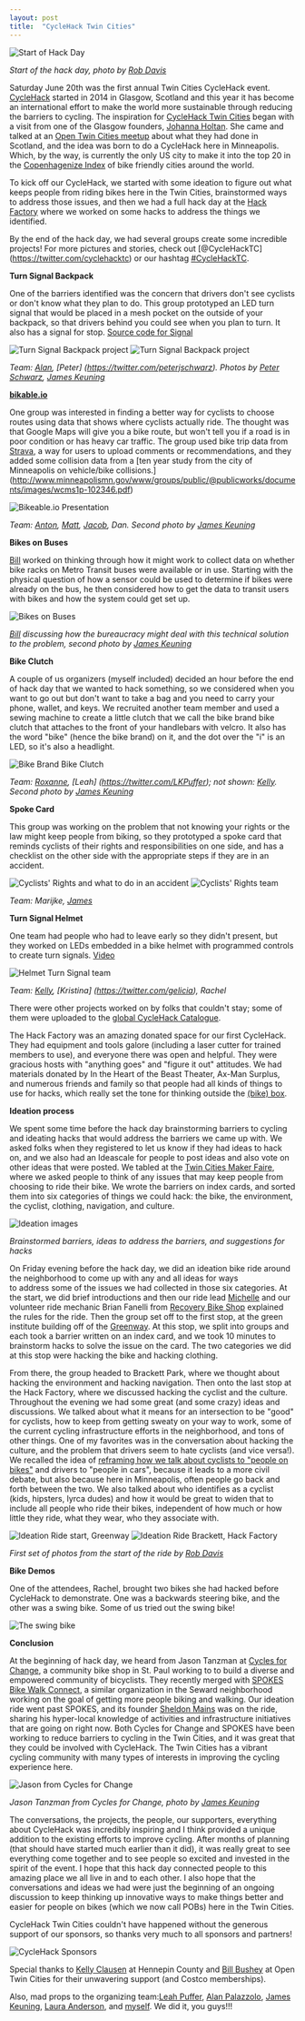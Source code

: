 ```yaml
---
layout: post
title:  "CycleHack Twin Cities"
---
```


![Start of Hack Day](/images/cyclehacktc_2015/HF_RD.jpg)

*Start of the hack day, photo by [Rob Davis](https://twitter.com/robfargo)*

Saturday June 20th was the first annual Twin Cities CycleHack event. [CycleHack](http://www.cyclehack.com) started in 2014 in Glasgow, Scotland 
and this year it has become an international effort to make the world more sustainable through reducing the barriers to cycling. 
The inspiration for [CycleHack Twin Cities](http://www.cyclehacktc.com) began with a visit from one of the Glasgow founders, [Johanna Holtan](http://www.cyclehack.com/the-team/). 
She came and talked at an [Open Twin Cities meetup](http://bikeablejo.com/2014/08/27/twin-cities-cycling/) about what they had done in 
Scotland, and the idea was born to do a CycleHack here in Minneapolis. Which, by the way, is currently the only US city to make it into the top 
20 in the [Copenhagenize Index](http://copenhagenize.eu/index/18_minneapolis.html) of bike friendly cities around the world.

To kick off our CycleHack, we started with some ideation to figure out what keeps people from riding bikes here in the 
Twin Cities, brainstormed ways to address those issues, and then we had a full hack day at the [Hack Factory](http://www.tcmaker.org/blog/) 
where we worked on some hacks to address the things we identified.

By the end of the hack day, we had several groups create some incredible projects! For more pictures and stories, check out [@CycleHackTC]
(https://twitter.com/cyclehacktc) or our hashtag [#CycleHackTC](https://twitter.com/hashtag/cyclehacktc?src=hash).

**Turn Signal Backpack**

One of the barriers identified was the concern that drivers don't see cyclists or don't know what they plan to do. This group prototyped an LED 
turn signal that would be placed in a mesh pocket on the outside of your backpack, so that drivers behind you could see when you plan 
to turn. It also has a signal for stop. [Source code for Signal](https://github.com/zzolo/signal)

![Turn Signal Backpack project](/images/cyclehacktc_2015/turn_signal_backpack.jpg) 
![Turn Signal Backpack project](/images/cyclehacktc_2015/turn_signal_backpack_2.jpg) 

*Team: [Alan](https://twitter.com/zzolo), [Peter]
(https://twitter.com/peterjschwarz). Photos by [Peter Schwarz](https://twitter.com/peterjschwarz), [James Keuning](https://twitter.com/jmkeuning)*

**[bikable.io](http://www.bikeable.io)**

One group was interested in finding a better way for cyclists to choose routes using data that shows where cyclists actually ride. The 
thought was that Google Maps will give you a bike route, but won't tell you if a road is in poor condition or has heavy car traffic.
The group used bike trip data from [Strava](https://www.strava.com/local), a way for users to upload comments or recommendations, 
and they added some collision data from a [ten year study from the city of Minneapolis on vehicle/bike collisions.]
(http://www.minneapolismn.gov/www/groups/public/@publicworks/documents/images/wcms1p-102346.pdf)

![Bikeable.io Presentation](/images/cyclehacktc_2015/bikeable.jpg) 

*Team: [Anton](https://twitter.com/anton612), 
[Matt](https://twitter.com/experimatt), [Jacob](https://twitter.com/jdaltsalt), Dan.
Second photo by [James Keuning](https://twitter.com/jmkeuning)*

**Bikes on Buses**

[Bill](https://twitter.com/wbushey) worked on thinking through how it might work to collect data on whether bike racks on Metro Transit buses were available or in use. 
Starting with the physical question of how a sensor could be used to determine if bikes were already on the bus, he then considered 
how to get the data to transit users with bikes and how the system could get set up.

![Bikes on Buses](/images/cyclehacktc_2015/bill_bus.jpg) 

*[Bill](https://twitter.com/wbushey) discussing how the bureaucracy might deal with this technical solution 
to the problem, second photo by [James Keuning](https://twitter.com/jmkeuning)*

**Bike Clutch**

A couple of us organizers (myself included) decided an hour before the end of hack day that we wanted to hack something, so we considered when you 
want to go out but don't want to take a bag and you need to carry your phone, wallet, and keys. We recruited another team member and used 
a sewing machine to create a little clutch that we call the bike brand bike clutch that attaches to the front of your handlebars 
with velcro. It also has the word "bike" (hence the bike brand) on it, and the dot over the "i" is an LED, so it's also a headlight.

![Bike Brand Bike Clutch](/images/cyclehacktc_2015/bike_clutch.jpg) 

*Team: [Roxanne](https://twitter.com/roxljohnson), [Leah]
(https://twitter.com/LKPuffer); not shown: [Kelly](https://twitter.com/cre8ivecubed).
Second photo by [James Keuning](https://twitter.com/jmkeuning)*

**Spoke Card**

This group was working on the problem that not knowing your rights or the law might keep people from biking, so they prototyped a spoke card 
that reminds cyclists of their rights and responsibilities on one side, and has a checklist on the other side with 
the appropriate steps if they are in an accident.

![Cyclists' Rights and what to do in an accident](/images/cyclehacktc_2015/spoke_card_full.jpg)
![Cyclists' Rights team](/images/cyclehacktc_2015/spoke_card_team_jk.jpg) 

*Team: Marijke, [James](https://twitter.com/jmkeuning)*

**Turn Signal Helmet**

One team had people who had to leave early so they didn't present, but they worked on LEDs embedded in a bike helmet with programmed controls 
to create turn signals. [Video](http://www.mobypicture.com/user/gelicia/view/18234077)

![Helmet Turn Signal team](/images/cyclehacktc_2015/turn_signal_team.jpg) 

*Team: [Kelly](https://twitter.com/cre8ivecubed), [Kristina]
(https://twitter.com/gelicia), Rachel*

There were other projects worked on by folks that couldn't stay; some of them were uploaded to the 
[global CycleHack Catalogue](http://www.cyclehack.com/location/minneapolis/).

The Hack Factory was an amazing donated space for our first CycleHack. They had equipment and tools galore (including a laser cutter 
for trained members to use), and everyone there was open and helpful. They were gracious hosts with "anything goes" and "figure it out" attitudes. 
We had materials donated by In the Heart of the Beast Theater, Ax-Man Surplus, and numerous friends and family so that people had all kinds of 
things to use for hacks, which really set the tone for thinking outside the [(bike) box](http://www.ci.minneapolis.mn.us/bicycles/bike-box).

**Ideation process**

We spent some time before the hack day brainstorming barriers to cycling and ideating hacks that would address the barriers we came up with. 
We asked folks when they registered to let us know if they had ideas to hack on, and we also had an Ideascale for people to post ideas and 
also vote on other ideas that were posted. We tabled at the [Twin Cities Maker Faire](http://makerfairemsp.com/), where we asked people to 
think of any issues that may keep people from choosing to ride their bike. We wrote the barriers on index cards, and sorted them into six 
categories of things we could hack: the bike, the environment, the cyclist, clothing, navigation, and culture.

![Ideation images](/images/cyclehacktc_2015/ideation_full.JPG) 

*Brainstormed barriers, ideas to address the barriers, and suggestions for hacks*

On Friday evening before the hack day, we did an ideation bike ride around the neighborhood to come up with any and all ideas for ways  
to address some of the issues we had collected in those six categories. At the start, we did brief introductions and then our ride lead 
[Michelle](https://twitter.com/michellecohrene) and our volunteer ride mechanic Brian Fanelli from [Recovery Bike Shop](http://morethanabicycle.com/recoverybikeshop.html) 
explained the rules for the ride. 
Then the group set off to the first stop, at the green 
institute building off of the [Greenway](http://midtowngreenway.org/about-the-greenway/). At this stop, we split into groups and each 
took a barrier written on an index card, and we took 10 
minutes to brainstorm hacks to solve the issue on the card. The two categories we did at this stop were hacking the bike and hacking clothing.</br>

From there, the group headed to Brackett Park, where we thought about hacking the environment and hacking navigation. Then onto the last 
stop at the Hack Factory, where we discussed hacking the cyclist and the culture. Throughout the evening we had some great (and some crazy) 
ideas and discussions. We talked about what it means for an intersection to be "good" for cyclists, how to keep from getting sweaty on 
your way to work, some of the current cycling infrastructure efforts in the neighborhood, and tons of other things.
One of my favorites was in the conversation about hacking the culture, and the problem that drivers seem to hate cyclists (and vice versa!). 
We recalled the idea of [reframing how we talk about 
cyclists to "people on bikes"](http://www.citylab.com/commute/2015/02/dont-say-cyclists-say-people-on-bikes/385387/)
 and drivers to "people in cars", because it leads to a more civil debate, but also because here in Minneapolis, often people go back and forth 
between the two. We also talked about who identifies as a cyclist (kids, hipsters, lyrca dudes) and how it would be great to widen that to 
include all people who ride their bikes, independent of how much or how little they ride, what they wear, who they associate with.

![Ideation Ride start, Greenway](/images/cyclehacktc_2015/ideation_1.jpg) 
![Ideation Ride Brackett, Hack Factory](/images/cyclehacktc_2015/ideation_2.jpg)

*First set of photos from the start of the ride by [Rob Davis](https://twitter.com/robfargo)*

**Bike Demos**

One of the attendees, Rachel, brought two bikes she had hacked before CycleHack to demonstrate. One was a backwards steering bike, and the other 
was a swing bike. Some of us tried out the swing bike!

![The swing bike](/images/cyclehacktc_2015/swing_bike.jpg)

**Conclusion**

At the beginning of hack day, we heard from Jason Tanzman at [Cycles for Change](http://www.cyclesforchange.org/), a community bike shop in St. Paul
working to to build a diverse and empowered community of bicyclists. They recently merged with [SPOKES Bike Walk Connect](http://spokesconnect.org/), 
a similar organization in the Seward neighborhood working on the goal of getting more people biking and walking. 
Our ideation ride went past SPOKES, and its founder [Sheldon Mains](https://twitter.com/sheldonM) was on the ride, sharing his hyper-local knowledge 
of activities and infrastructure initiatives that are going on right now. Both Cycles for Change and SPOKES have been working to reduce 
barriers to cycling in the Twin Cities, and it was great that they could be involved with CycleHack. The Twin Cities has a vibrant cycling community 
with many types of interests in improving the cycling experience here.

![Jason from Cycles for Change](/images/cyclehacktc_2015/jason_c4c.jpg)

*Jason Tanzman from Cycles for Change, photo by [James Keuning](https://twitter.com/jmkeuning)*

The conversations, the projects, the people, our supporters, everything about CycleHack was incredibly inspiring and I think provided a unique 
addition to the existing efforts to improve cycling. After months of planning (that should have started much earlier than it did), 
it was really great to see everything come together and to see people so excited and invested in the spirit of the event. I hope that this hack day 
connected people to this amazing place we all live in and to each other. I also hope that the conversations and ideas we had were just
the beginning of an ongoing discussion to keep thinking up innovative ways to make things better and easier for people on bikes (which we now 
call POBs) here in the Twin Cities.

CycleHack Twin Cities couldn't have happened without the generous support of our sponsors, so thanks very much to all sponsors and partners! 

![CycleHack Sponsors](/images/cyclehacktc_2015/sponsors.jpg)

Special thanks to [Kelly Clausen](https://twitter.com/cre8ivecubed) at Hennepin County and [Bill Bushey](https://twitter.com/wbushey) at 
Open Twin Cities for their unwavering support (and Costco memberships).

Also, mad props to the organizing team:[Leah Puffer](https://twitter.com/LKPuffer), [Alan Palazzolo](https://twitter.com/zzolo), 
[James Keuning](https://twitter.com/jmkeuning), [Laura Anderson](https://twitter.com/LA0811), and [myself](https://twitter.com/roxLjohnson).
We did it, you guys!!!
